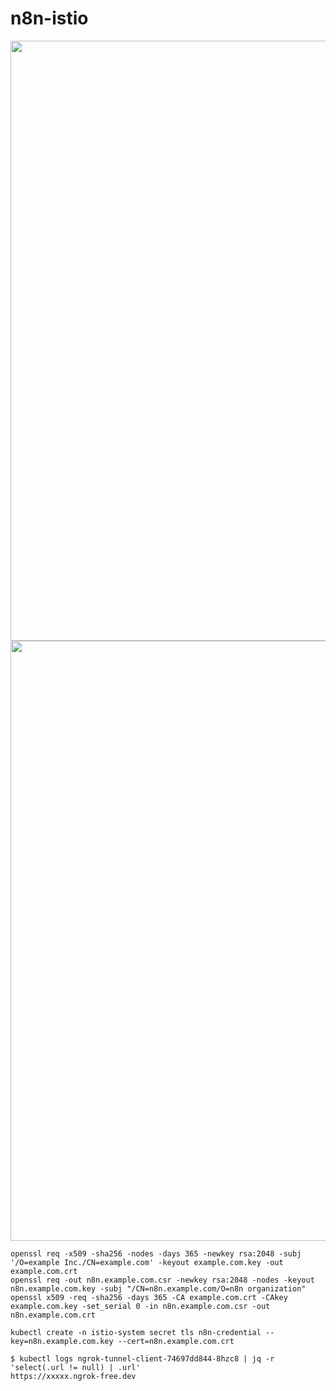 # n8n-istio


<img src="https://github.com/developer-onizuka/n8n-ollama/blob/main/n8n-slack-RAG.png" width="960">

<img src="https://github.com/developer-onizuka/n8n-ollama/blob/main/slack-bot" width="960">


```
openssl req -x509 -sha256 -nodes -days 365 -newkey rsa:2048 -subj '/O=example Inc./CN=example.com' -keyout example.com.key -out example.com.crt
openssl req -out n8n.example.com.csr -newkey rsa:2048 -nodes -keyout n8n.example.com.key -subj "/CN=n8n.example.com/O=n8n organization"
openssl x509 -req -sha256 -days 365 -CA example.com.crt -CAkey example.com.key -set_serial 0 -in n8n.example.com.csr -out n8n.example.com.crt

kubectl create -n istio-system secret tls n8n-credential --key=n8n.example.com.key --cert=n8n.example.com.crt
```

```
$ kubectl logs ngrok-tunnel-client-74697dd844-8hzc8 | jq -r 'select(.url != null) | .url'
https://xxxxx.ngrok-free.dev
```
